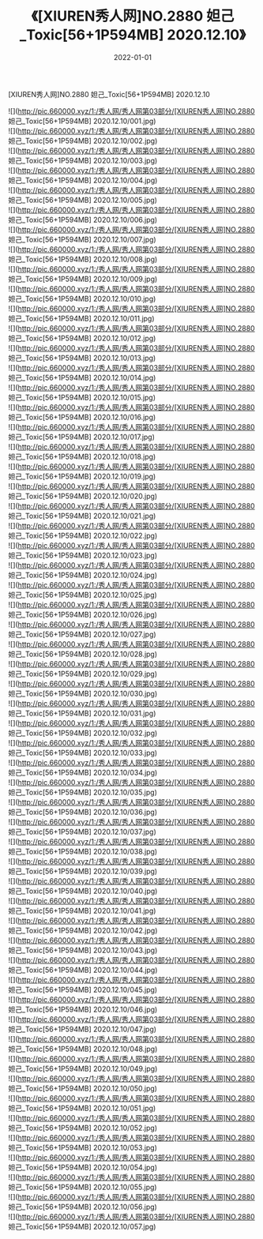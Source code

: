 ﻿---
layout: post
title:  《[XIUREN秀人网]NO.2880 妲己_Toxic[56+1P594MB] 2020.12.10》
date:   2022-01-01
img: http://pic.660000.xyz/1:/秀人网/秀人网第03部分/[XIUREN秀人网]NO.2880 妲己_Toxic[56+1P594MB] 2020.12.10/000.jpg
categories: [美女, 清纯, 唯美]
---

[XIUREN秀人网]NO.2880 妲己_Toxic[56+1P594MB] 2020.12.10

 ![](http://pic.660000.xyz/1:/秀人网/秀人网第03部分/[XIUREN秀人网]NO.2880 妲己_Toxic[56+1P594MB] 2020.12.10/001.jpg) <br>![](http://pic.660000.xyz/1:/秀人网/秀人网第03部分/[XIUREN秀人网]NO.2880 妲己_Toxic[56+1P594MB] 2020.12.10/002.jpg) <br>![](http://pic.660000.xyz/1:/秀人网/秀人网第03部分/[XIUREN秀人网]NO.2880 妲己_Toxic[56+1P594MB] 2020.12.10/003.jpg) <br>![](http://pic.660000.xyz/1:/秀人网/秀人网第03部分/[XIUREN秀人网]NO.2880 妲己_Toxic[56+1P594MB] 2020.12.10/004.jpg) <br>![](http://pic.660000.xyz/1:/秀人网/秀人网第03部分/[XIUREN秀人网]NO.2880 妲己_Toxic[56+1P594MB] 2020.12.10/005.jpg) <br>![](http://pic.660000.xyz/1:/秀人网/秀人网第03部分/[XIUREN秀人网]NO.2880 妲己_Toxic[56+1P594MB] 2020.12.10/006.jpg) <br>![](http://pic.660000.xyz/1:/秀人网/秀人网第03部分/[XIUREN秀人网]NO.2880 妲己_Toxic[56+1P594MB] 2020.12.10/007.jpg) <br>![](http://pic.660000.xyz/1:/秀人网/秀人网第03部分/[XIUREN秀人网]NO.2880 妲己_Toxic[56+1P594MB] 2020.12.10/008.jpg) <br>![](http://pic.660000.xyz/1:/秀人网/秀人网第03部分/[XIUREN秀人网]NO.2880 妲己_Toxic[56+1P594MB] 2020.12.10/009.jpg) <br>![](http://pic.660000.xyz/1:/秀人网/秀人网第03部分/[XIUREN秀人网]NO.2880 妲己_Toxic[56+1P594MB] 2020.12.10/010.jpg) <br>![](http://pic.660000.xyz/1:/秀人网/秀人网第03部分/[XIUREN秀人网]NO.2880 妲己_Toxic[56+1P594MB] 2020.12.10/011.jpg) <br>![](http://pic.660000.xyz/1:/秀人网/秀人网第03部分/[XIUREN秀人网]NO.2880 妲己_Toxic[56+1P594MB] 2020.12.10/012.jpg) <br>![](http://pic.660000.xyz/1:/秀人网/秀人网第03部分/[XIUREN秀人网]NO.2880 妲己_Toxic[56+1P594MB] 2020.12.10/013.jpg) <br>![](http://pic.660000.xyz/1:/秀人网/秀人网第03部分/[XIUREN秀人网]NO.2880 妲己_Toxic[56+1P594MB] 2020.12.10/014.jpg) <br>![](http://pic.660000.xyz/1:/秀人网/秀人网第03部分/[XIUREN秀人网]NO.2880 妲己_Toxic[56+1P594MB] 2020.12.10/015.jpg) <br>![](http://pic.660000.xyz/1:/秀人网/秀人网第03部分/[XIUREN秀人网]NO.2880 妲己_Toxic[56+1P594MB] 2020.12.10/016.jpg) <br>![](http://pic.660000.xyz/1:/秀人网/秀人网第03部分/[XIUREN秀人网]NO.2880 妲己_Toxic[56+1P594MB] 2020.12.10/017.jpg) <br>![](http://pic.660000.xyz/1:/秀人网/秀人网第03部分/[XIUREN秀人网]NO.2880 妲己_Toxic[56+1P594MB] 2020.12.10/018.jpg) <br>![](http://pic.660000.xyz/1:/秀人网/秀人网第03部分/[XIUREN秀人网]NO.2880 妲己_Toxic[56+1P594MB] 2020.12.10/019.jpg) <br>![](http://pic.660000.xyz/1:/秀人网/秀人网第03部分/[XIUREN秀人网]NO.2880 妲己_Toxic[56+1P594MB] 2020.12.10/020.jpg) <br>![](http://pic.660000.xyz/1:/秀人网/秀人网第03部分/[XIUREN秀人网]NO.2880 妲己_Toxic[56+1P594MB] 2020.12.10/021.jpg) <br>![](http://pic.660000.xyz/1:/秀人网/秀人网第03部分/[XIUREN秀人网]NO.2880 妲己_Toxic[56+1P594MB] 2020.12.10/022.jpg) <br>![](http://pic.660000.xyz/1:/秀人网/秀人网第03部分/[XIUREN秀人网]NO.2880 妲己_Toxic[56+1P594MB] 2020.12.10/023.jpg) <br>![](http://pic.660000.xyz/1:/秀人网/秀人网第03部分/[XIUREN秀人网]NO.2880 妲己_Toxic[56+1P594MB] 2020.12.10/024.jpg) <br>![](http://pic.660000.xyz/1:/秀人网/秀人网第03部分/[XIUREN秀人网]NO.2880 妲己_Toxic[56+1P594MB] 2020.12.10/025.jpg) <br>![](http://pic.660000.xyz/1:/秀人网/秀人网第03部分/[XIUREN秀人网]NO.2880 妲己_Toxic[56+1P594MB] 2020.12.10/026.jpg) <br>![](http://pic.660000.xyz/1:/秀人网/秀人网第03部分/[XIUREN秀人网]NO.2880 妲己_Toxic[56+1P594MB] 2020.12.10/027.jpg) <br>![](http://pic.660000.xyz/1:/秀人网/秀人网第03部分/[XIUREN秀人网]NO.2880 妲己_Toxic[56+1P594MB] 2020.12.10/028.jpg) <br>![](http://pic.660000.xyz/1:/秀人网/秀人网第03部分/[XIUREN秀人网]NO.2880 妲己_Toxic[56+1P594MB] 2020.12.10/029.jpg) <br>![](http://pic.660000.xyz/1:/秀人网/秀人网第03部分/[XIUREN秀人网]NO.2880 妲己_Toxic[56+1P594MB] 2020.12.10/030.jpg) <br>![](http://pic.660000.xyz/1:/秀人网/秀人网第03部分/[XIUREN秀人网]NO.2880 妲己_Toxic[56+1P594MB] 2020.12.10/031.jpg) <br>![](http://pic.660000.xyz/1:/秀人网/秀人网第03部分/[XIUREN秀人网]NO.2880 妲己_Toxic[56+1P594MB] 2020.12.10/032.jpg) <br>![](http://pic.660000.xyz/1:/秀人网/秀人网第03部分/[XIUREN秀人网]NO.2880 妲己_Toxic[56+1P594MB] 2020.12.10/033.jpg) <br>![](http://pic.660000.xyz/1:/秀人网/秀人网第03部分/[XIUREN秀人网]NO.2880 妲己_Toxic[56+1P594MB] 2020.12.10/034.jpg) <br>![](http://pic.660000.xyz/1:/秀人网/秀人网第03部分/[XIUREN秀人网]NO.2880 妲己_Toxic[56+1P594MB] 2020.12.10/035.jpg) <br>![](http://pic.660000.xyz/1:/秀人网/秀人网第03部分/[XIUREN秀人网]NO.2880 妲己_Toxic[56+1P594MB] 2020.12.10/036.jpg) <br>![](http://pic.660000.xyz/1:/秀人网/秀人网第03部分/[XIUREN秀人网]NO.2880 妲己_Toxic[56+1P594MB] 2020.12.10/037.jpg) <br>![](http://pic.660000.xyz/1:/秀人网/秀人网第03部分/[XIUREN秀人网]NO.2880 妲己_Toxic[56+1P594MB] 2020.12.10/038.jpg) <br>![](http://pic.660000.xyz/1:/秀人网/秀人网第03部分/[XIUREN秀人网]NO.2880 妲己_Toxic[56+1P594MB] 2020.12.10/039.jpg) <br>![](http://pic.660000.xyz/1:/秀人网/秀人网第03部分/[XIUREN秀人网]NO.2880 妲己_Toxic[56+1P594MB] 2020.12.10/040.jpg) <br>![](http://pic.660000.xyz/1:/秀人网/秀人网第03部分/[XIUREN秀人网]NO.2880 妲己_Toxic[56+1P594MB] 2020.12.10/041.jpg) <br>![](http://pic.660000.xyz/1:/秀人网/秀人网第03部分/[XIUREN秀人网]NO.2880 妲己_Toxic[56+1P594MB] 2020.12.10/042.jpg) <br>![](http://pic.660000.xyz/1:/秀人网/秀人网第03部分/[XIUREN秀人网]NO.2880 妲己_Toxic[56+1P594MB] 2020.12.10/043.jpg) <br>![](http://pic.660000.xyz/1:/秀人网/秀人网第03部分/[XIUREN秀人网]NO.2880 妲己_Toxic[56+1P594MB] 2020.12.10/044.jpg) <br>![](http://pic.660000.xyz/1:/秀人网/秀人网第03部分/[XIUREN秀人网]NO.2880 妲己_Toxic[56+1P594MB] 2020.12.10/045.jpg) <br>![](http://pic.660000.xyz/1:/秀人网/秀人网第03部分/[XIUREN秀人网]NO.2880 妲己_Toxic[56+1P594MB] 2020.12.10/046.jpg) <br>![](http://pic.660000.xyz/1:/秀人网/秀人网第03部分/[XIUREN秀人网]NO.2880 妲己_Toxic[56+1P594MB] 2020.12.10/047.jpg) <br>![](http://pic.660000.xyz/1:/秀人网/秀人网第03部分/[XIUREN秀人网]NO.2880 妲己_Toxic[56+1P594MB] 2020.12.10/048.jpg) <br>![](http://pic.660000.xyz/1:/秀人网/秀人网第03部分/[XIUREN秀人网]NO.2880 妲己_Toxic[56+1P594MB] 2020.12.10/049.jpg) <br>![](http://pic.660000.xyz/1:/秀人网/秀人网第03部分/[XIUREN秀人网]NO.2880 妲己_Toxic[56+1P594MB] 2020.12.10/050.jpg) <br>![](http://pic.660000.xyz/1:/秀人网/秀人网第03部分/[XIUREN秀人网]NO.2880 妲己_Toxic[56+1P594MB] 2020.12.10/051.jpg) <br>![](http://pic.660000.xyz/1:/秀人网/秀人网第03部分/[XIUREN秀人网]NO.2880 妲己_Toxic[56+1P594MB] 2020.12.10/052.jpg) <br>![](http://pic.660000.xyz/1:/秀人网/秀人网第03部分/[XIUREN秀人网]NO.2880 妲己_Toxic[56+1P594MB] 2020.12.10/053.jpg) <br>![](http://pic.660000.xyz/1:/秀人网/秀人网第03部分/[XIUREN秀人网]NO.2880 妲己_Toxic[56+1P594MB] 2020.12.10/054.jpg) <br>![](http://pic.660000.xyz/1:/秀人网/秀人网第03部分/[XIUREN秀人网]NO.2880 妲己_Toxic[56+1P594MB] 2020.12.10/055.jpg) <br>![](http://pic.660000.xyz/1:/秀人网/秀人网第03部分/[XIUREN秀人网]NO.2880 妲己_Toxic[56+1P594MB] 2020.12.10/056.jpg) <br>![](http://pic.660000.xyz/1:/秀人网/秀人网第03部分/[XIUREN秀人网]NO.2880 妲己_Toxic[56+1P594MB] 2020.12.10/057.jpg) <br>